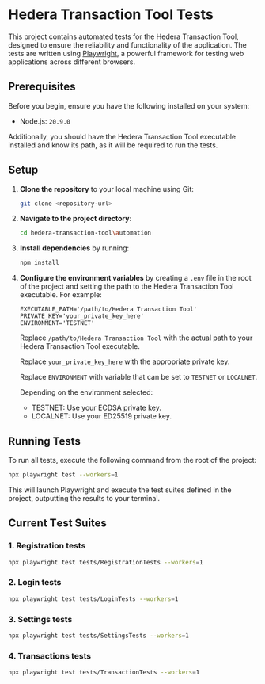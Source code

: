 # Hedera Transaction Tool Tests

This project contains automated tests for the Hedera Transaction Tool, designed to ensure the reliability and
functionality of the application. The tests are written using [Playwright](https://playwright.dev/), a powerful
framework for testing web applications across different browsers.

## Prerequisites

Before you begin, ensure you have the following installed on your system:

- Node.js: `20.9.0`

Additionally, you should have the Hedera Transaction Tool executable installed and know its path, as it will be required
to run the tests.

## Setup

1. **Clone the repository** to your local machine using Git:

   ```bash
   git clone <repository-url>
   ```

2. **Navigate to the project directory**:

   ```bash
   cd hedera-transaction-tool\automation
   ```

3. **Install dependencies** by running:

   ```bash
   npm install
   ```

4. **Configure the environment variables** by creating a `.env` file in the root of the project and setting the path to
   the Hedera Transaction Tool executable. For example:

   ```env
   EXECUTABLE_PATH='/path/to/Hedera Transaction Tool'
   PRIVATE_KEY='your_private_key_here'
   ENVIRONMENT='TESTNET'
   ```

   Replace `/path/to/Hedera Transaction Tool` with the actual path to your Hedera Transaction Tool executable.

   Replace `your_private_key_here` with the appropriate private key.

   Replace `ENVIRONMENT` with variable that can be set to `TESTNET` or `LOCALNET`.

   Depending on the environment selected:

   - TESTNET: Use your ECDSA private key.
   - LOCALNET: Use your ED25519 private key.

## Running Tests

To run all tests, execute the following command from the root of the project:

```bash
npx playwright test --workers=1
```

This will launch Playwright and execute the test suites defined in the project, outputting the results to your terminal.

## Current Тest Suites

### 1. Registration tests

```bash
npx playwright test tests/RegistrationTests --workers=1
```

### 2. Login tests

```bash
npx playwright test tests/LoginTests --workers=1
```

### 3. Settings tests

```bash
npx playwright test tests/SettingsTests --workers=1
```

### 4. Transactions tests

```bash
npx playwright test tests/TransactionTests --workers=1
```
